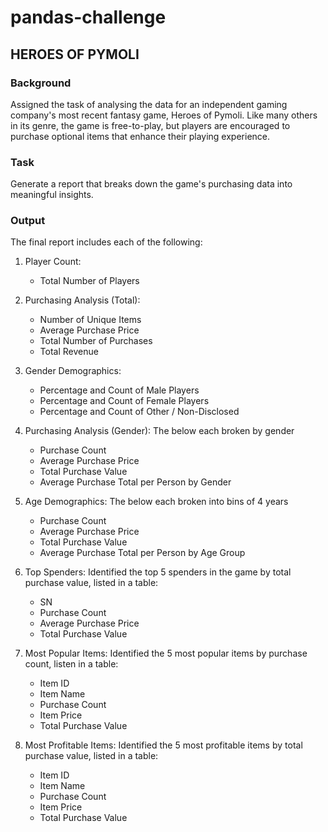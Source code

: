 # pandas-challenge

## HEROES OF PYMOLI

### Background
Assigned the task of analysing the data for an independent gaming company's most recent fantasy game, Heroes of Pymoli.
Like many others in its genre, the game is free-to-play, but players are encouraged to purchase optional items that enhance their playing experience. 

### Task
Generate a report that breaks down the game's purchasing data into meaningful insights.

### Output
The final report includes each of the following:

1. Player Count:
   - Total Number of Players

2. Purchasing Analysis (Total):
   - Number of Unique Items
   - Average Purchase Price
   - Total Number of Purchases
   - Total Revenue

3. Gender Demographics:
   - Percentage and Count of Male Players
   - Percentage and Count of Female Players
   - Percentage and Count of Other / Non-Disclosed

4. Purchasing Analysis (Gender):
The below each broken by gender
   - Purchase Count
   - Average Purchase Price
   - Total Purchase Value
   - Average Purchase Total per Person by Gender

5. Age Demographics:
The below each broken into bins of 4 years 
   - Purchase Count
   - Average Purchase Price
   - Total Purchase Value
   - Average Purchase Total per Person by Age Group

6. Top Spenders:
Identified the top 5 spenders in the game by total purchase value, listed in a table: 
   - SN
   - Purchase Count
   - Average Purchase Price
   - Total Purchase Value

7. Most Popular Items:
Identified the 5 most popular items by purchase count, listen in a table:
   - Item ID
   - Item Name
   - Purchase Count
   - Item Price
   - Total Purchase Value

8. Most Profitable Items:
Identified the 5 most profitable items by total purchase value, listed in a table:
   - Item ID
   - Item Name
   - Purchase Count
   - Item Price
   - Total Purchase Value
